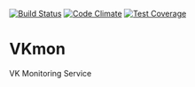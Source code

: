 [![Build Status](https://travis-ci.org/arteezy/vkmon.svg?branch=master)](https://travis-ci.org/arteezy/vkmon)
[![Code Climate](https://codeclimate.com/github/arteezy/vkmon/badges/gpa.svg)](https://codeclimate.com/github/arteezy/vkmon)
[![Test Coverage](https://codeclimate.com/github/arteezy/vkmon/badges/coverage.svg)](https://codeclimate.com/github/arteezy/vkmon/coverage)

# VKmon

VK Monitoring Service
